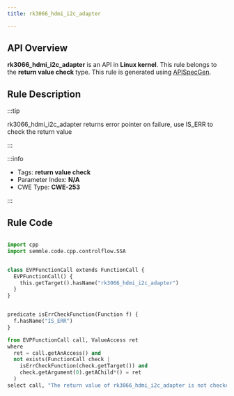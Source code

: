 ```yaml
---
title: rk3066_hdmi_i2c_adapter

---
```



## API Overview
**rk3066_hdmi_i2c_adapter** is an API in **Linux kernel**. This rule belongs to the **return value check** type. This rule is generated using [APISpecGen](../../tools/APISpecGen).
## Rule Description

:::tip

rk3066_hdmi_i2c_adapter returns error pointer on failure, use IS_ERR to check the return value

:::

:::info

- Tags: **return value check**
- Parameter Index: **N/A**
- CWE Type: **CWE-253**

:::

## Rule Code
```python

import cpp
import semmle.code.cpp.controlflow.SSA


class EVPFunctionCall extends FunctionCall {
  EVPFunctionCall() {
    this.getTarget().hasName("rk3066_hdmi_i2c_adapter")
  }
}


predicate isErrCheckFunction(Function f) {
  f.hasName("IS_ERR") 
}

from EVPFunctionCall call, ValueAccess ret
where
  ret = call.getAnAccess() and
  not exists(FunctionCall check |
    isErrCheckFunction(check.getTarget()) and
    check.getArgument(0).getAChild*() = ret
  )
select call, "The return value of rk3066_hdmi_i2c_adapter is not checked with IS_ERR."
    
```